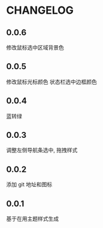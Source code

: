 # CHANGELOG

## 0.0.6

修改鼠标选中区域背景色

## 0.0.5

修改鼠标光标颜色
状态栏选中边框颜色

## 0.0.4

蓝转绿

## 0.0.3

调整左侧导航条选中, 拖拽样式

## 0.0.2

添加 git 地址和图标

## 0.0.1

基于在用主题样式生成
